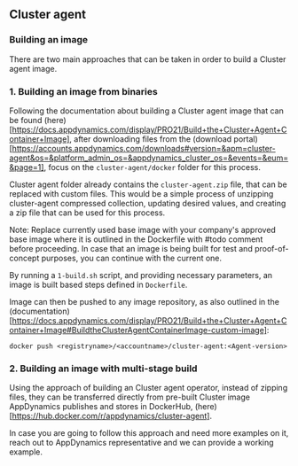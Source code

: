 ## Cluster agent

### Building an image

There are two main approaches that can be taken in order to build a Cluster agent image.

### 1. Building an image from binaries

Following the documentation about building a Cluster agent image that can be found (here)[https://docs.appdynamics.com/display/PRO21/Build+the+Cluster+Agent+Container+Image], after downloading files from the (download portal)[https://accounts.appdynamics.com/downloads#version=&apm=cluster-agent&os=&platform_admin_os=&appdynamics_cluster_os=&events=&eum=&page=1], focus on the `cluster-agent/docker` folder for this process.

Cluster agent folder already contains the `cluster-agent.zip` file, that can be replaced with custom files. This would be a simple process of unzipping cluster-agent compressed collection, updating desired values, and creating a zip file that can be used for this process.

Note: Replace currently used base image with your company's approved base image where it is outlined in the Dockerfile with #todo comment before proceeding. In case that an image is being built for test and proof-of-concept purposes, you can continue with the current one. 

By running a `1-build.sh` script, and providing necessary parameters, an image is built based steps defined in `Dockerfile`.

Image can then be pushed to any image repository, as also outlined in the (documentation)[https://docs.appdynamics.com/display/PRO21/Build+the+Cluster+Agent+Container+Image#BuildtheClusterAgentContainerImage-custom-image]:

`docker push <registryname>/<accountname>/cluster-agent:<Agent-version>`

### 2. Building an image with multi-stage build

Using the approach of building an Cluster agent operator, instead of zipping files, they can be transferred directly from pre-built Cluster image AppDynamics publishes and stores in DockerHub, (here)[https://hub.docker.com/r/appdynamics/cluster-agent].

In case you are going to follow this approach and need more examples on it, reach out to AppDynamics representative and we can provide a working example.

